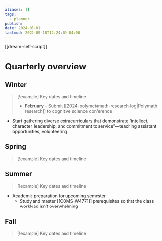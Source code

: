```yaml
---
aliases: []
tags:
  - planner
publish: 
date: 2024-05-01
lastmod: 2024-09-18T12:24:09-04:00
---
```

[[dream-self-script]] 

# Quarterly overview

## Winter

>[!example] Key dates and timeline
>- **February** – Submit [[2024-polymetamath-research-log|Polymath research]] to cognitive science conference

- Start gathering diverse extracurriculars that demonstrate “intellect, character, leadership, and commitment to service”—teaching assistant opportunities, volunteering

## Spring


>[!example] Key dates and timeline


## Summer


>[!example] Key dates and timeline

- Academic preparation for upcoming semester
	- Study and master [[COMS-W4771]] prerequisites so that the class workload isn’t overwhelming
## Fall


>[!example] Key dates and timeline
